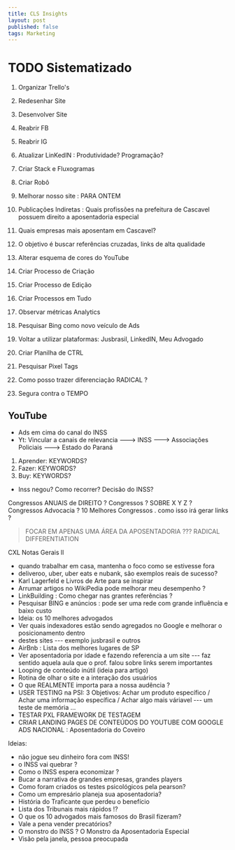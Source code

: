 ```yaml
---
title: CLS Insights
layout: post
published: false
tags: Marketing
---
```


# TODO Sistematizado
1. Organizar Trello's
2. Redesenhar Site
3. Desenvolver Site
4. Reabrir FB
5. Reabrir IG
5. Atualizar LinKedIN : Produtividade? Programação?
6. Criar Stack e Fluxogramas
7. Criar Robô

1. Melhorar nosso site : PARA ONTEM
2. Publicações Indiretas : Quais profissões na prefeitura de Cascavel possuem direito a aposentadoria especial
3. Quais empresas mais aposentam em Cascavel? 
4. O objetivo é buscar referências cruzadas, links de alta qualidade
5. Alterar esquema de cores do YouTube

1. Criar Processo de Criação
2. Criar Processo de Edição
3. Criar Processos em Tudo 

1. Observar métricas Analytics
2. Pesquisar Bing como novo veículo de Ads
3. Voltar a utilizar plataformas: Jusbrasil, LinkedIN, Meu Advogado 

1. Criar Planilha de CTRL 
2. Pesquisar Pixel Tags

1. Como posso trazer diferenciação RADICAL ? 
2. Segura contra o TEMPO 


## YouTube 
- Ads em cima do canal do INSS
- Yt: Vincular a canais de relevancia ---> INSS ---> Associações Policiais ---> Estado do Paraná 
1. Aprender: KEYWORDS?
2. Fazer: KEYWORDS? 
3. Buy: KEYWORDS? 
- Inss negou? Como recorrer? Decisão do INSS? 


Congressos ANUAIS de DIREITO ? 
Congressos ? SOBRE X Y Z ? 
Congressos Advocacia ? 
10 Melhores Congressos . como isso irá gerar links ? 

> FOCAR EM APENAS UMA ÁREA DA APOSENTADORIA ??? RADICAL DIFFERENTIATION 




CXL Notas Gerais ll
- quando trabalhar em casa, mantenha o foco como se estivesse fora
- deliveroo, uber, uber eats e nubank, são exemplos reais de sucesso? 
- Karl Lagerfeld e Livros de Arte para se inspirar
- Arrumar artigos no WikiPedia pode melhorar meu desempenho ? 
- LinkBuilding : Como chegar nas grantes referências ? 
- Pesquisar BING e anúncios : pode ser uma rede com grande influência e baixo custo
- Ideia: os 10 melhores advogados
- Ver quais indexadores estão sendo agregados no Google e melhorar o posicionamento dentro
- destes sites --- exemplo jusbrasil e outros
- AirBnb : Lista dos melhores lugares de SP
- Ver aposentadoria por idade e fazendo referencia a um site --- faz sentido aquela aula que o prof. falou sobre links serem importantes 
- Looping de conteúdo inútil (ideia para artigo)
- Rotina de olhar o site e a interação dos usuários
- O que REALMENTE importa para a nossa audência ?
- USER TESTING na PSI: 3 Objetivos: Achar um produto específico / Achar uma informação específica / Achar algo mais váriavel --- um teste de memória ...
- TESTAR PXL FRAMEWORK DE TESTAGEM
- CRIAR LANDING PAGES DE CONTEÚDOS DO YOUTUBE COM GOOGLE ADS NACIONAL : Aposentadoria do Coveiro





Ideias:
  - não jogue seu dinheiro fora com INSS!
  - o INSS vai quebrar ?
  - Como o INSS espera economizar ?
  - Bucar a narrativa de grandes empresas, grandes players
  - Como foram criados os testes psicológicos pela pearson?
  - Como um empresário planeja sua aposentadoria?
  - História do Traficante que perdeu o benefício
  - Lista dos Tribunais mais rápidos !?
  - O que os 10 advogados mais famosos do Brasil fizeram?
  - Vale a pena vender precatórios? 
  - O monstro do INSS ? O Monstro da Aposentadoria Especial 
  - Visão pela janela, pessoa preocupada 
